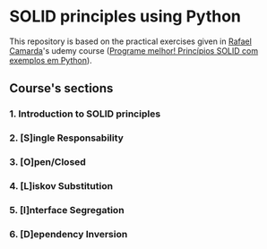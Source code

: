 # SOLID principles using Python

This repository is based on the practical exercises given in [Rafael Camarda](https://github.com/RafaelCamarda)'s udemy course ([Programe melhor! Princípios SOLID com exemplos em Python](https://www.udemy.com/course/solid-na-pratica-com-python/)).

## Course's sections

### 1. Introduction to SOLID principles

### 2. [S]ingle Responsability

### 3. [O]pen/Closed

### 4. [L]iskov Substitution

### 5. [I]nterface Segregation

### 6. [D]ependency Inversion
